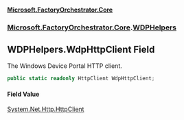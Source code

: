 #### [Microsoft.FactoryOrchestrator.Core](./Microsoft-FactoryOrchestrator-Core.md 'Microsoft.FactoryOrchestrator.Core')
### [Microsoft.FactoryOrchestrator.Core](./Microsoft-FactoryOrchestrator-Core.md 'Microsoft.FactoryOrchestrator.Core').[WDPHelpers](./Microsoft-FactoryOrchestrator-Core-WDPHelpers.md 'Microsoft.FactoryOrchestrator.Core.WDPHelpers')
## WDPHelpers.WdpHttpClient Field
The Windows Device Portal HTTP client.  
```csharp
public static readonly HttpClient WdpHttpClient;
```
#### Field Value
[System.Net.Http.HttpClient](https://docs.microsoft.com/en-us/dotnet/api/System.Net.Http.HttpClient 'System.Net.Http.HttpClient')  
